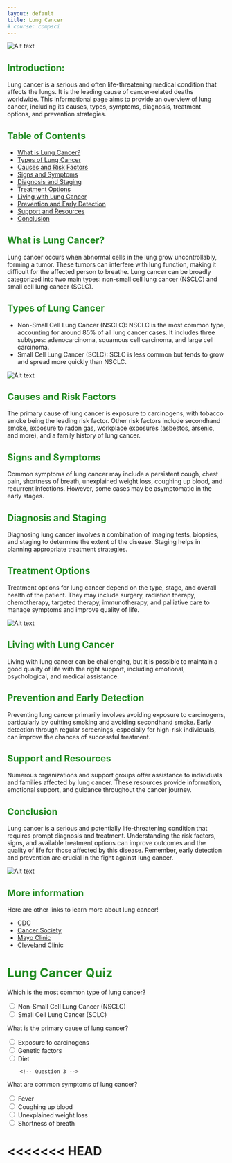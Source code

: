 ```yaml
---
layout: default
title: Lung Cancer
# course: compsci
---
```

![Alt text](<images/LUNG CANCER (4).png>)

## <span style="color: #228B22">Introduction:</span>
Lung cancer is a serious and often life-threatening medical condition that affects the lungs. It is the leading cause of cancer-related deaths worldwide. This informational page aims to provide an overview of lung cancer, including its causes, types, symptoms, diagnosis, treatment options, and prevention strategies.

## <span style="color: #228B22">Table of Contents</span>
- [What is Lung Cancer?](#what-is-lung-cancer)
- [Types of Lung Cancer](#types-of-lung-cancer)
- [Causes and Risk Factors](#causes-and-risk-factors)
- [Signs and Symptoms](#signs-and-symptoms)
- [Diagnosis and Staging](#diagnosis-and-staging)
- [Treatment Options](#treatment-options)
- [Living with Lung Cancer](#living-with-lung-cancer)
- [Prevention and Early Detection](#prevention-and-early-detection)
- [Support and Resources](#support-and-resources)
- [Conclusion](#conclusion)

## <span style="color: #228B22"> What is Lung Cancer? </span>
Lung cancer occurs when abnormal cells in the lung grow uncontrollably, forming a tumor. These tumors can interfere with lung function, making it difficult for the affected person to breathe. Lung cancer can be broadly categorized into two main types: non-small cell lung cancer (NSCLC) and small cell lung cancer (SCLC).

## <span style="color: #228B22"> Types of Lung Cancer </span>
- Non-Small Cell Lung Cancer (NSCLC): NSCLC is the most common type, accounting for around 85% of all lung cancer cases. It includes three subtypes: adenocarcinoma, squamous cell carcinoma, and large cell carcinoma.
- Small Cell Lung Cancer (SCLC): SCLC is less common but tends to grow and spread more quickly than NSCLC.

![Alt text](images/non-small-cell-lung-cancer-2249281_final-ea85b1b20eb748fb806d5ed11284dfd8.png)

## <span style="color: #228B22"> Causes and Risk Factors </span>
The primary cause of lung cancer is exposure to carcinogens, with tobacco smoke being the leading risk factor. Other risk factors include secondhand smoke, exposure to radon gas, workplace exposures (asbestos, arsenic, and more), and a family history of lung cancer.

## <span style="color: #228B22"> Signs and Symptoms </span>
Common symptoms of lung cancer may include a persistent cough, chest pain, shortness of breath, unexplained weight loss, coughing up blood, and recurrent infections. However, some cases may be asymptomatic in the early stages.

## <span style="color: #228B22"> Diagnosis and Staging </span>
Diagnosing lung cancer involves a combination of imaging tests, biopsies, and staging to determine the extent of the disease. Staging helps in planning appropriate treatment strategies.

## <span style="color: #228B22"> Treatment Options </span>
Treatment options for lung cancer depend on the type, stage, and overall health of the patient. They may include surgery, radiation therapy, chemotherapy, targeted therapy, immunotherapy, and palliative care to manage symptoms and improve quality of life.

![Alt text](<images/Types of lung cancer.png>)

## <span style="color: #228B22"> Living with Lung Cancer </span>
Living with lung cancer can be challenging, but it is possible to maintain a good quality of life with the right support, including emotional, psychological, and medical assistance.

## <span style="color: #228B22"> Prevention and Early Detection </span>
Preventing lung cancer primarily involves avoiding exposure to carcinogens, particularly by quitting smoking and avoiding secondhand smoke. Early detection through regular screenings, especially for high-risk individuals, can improve the chances of successful treatment.

## <span style="color: #228B22"> Support and Resources </span>
Numerous organizations and support groups offer assistance to individuals and families affected by lung cancer. These resources provide information, emotional support, and guidance throughout the cancer journey.

## <span style="color: #228B22"> Conclusion </span>
Lung cancer is a serious and potentially life-threatening condition that requires prompt diagnosis and treatment. Understanding the risk factors, signs, and available treatment options can improve outcomes and the quality of life for those affected by this disease. Remember, early detection and prevention are crucial in the fight against lung cancer.

![Alt text](images/4-stages-of-lung-cancer-Saint-Johns-Cancer-Institute.png)

## <span style="color: #228B22"> More information </span>
Here are other links to learn more about lung cancer! 
- [CDC](https://www.cdc.gov/cancer/lung/basic_info/what-is-lung-cancer.htm)
- [Cancer Society](https://www.cancer.org/cancer/types/lung-cancer/about/what-is.html)
- [Mayo Clinic](https://www.mayoclinic.org/diseases-conditions/lung-cancer/symptoms-causes/syc-20374620)
- [Cleveland Clinic](https://my.clevelandclinic.org/health/diseases/4375-lung-cancer)

# <span style="color: #228B22"> Lung Cancer Quiz </span>

<div id="questions">
        <!-- Question 1 -->
        <div class="question">
            <p>Which is the most common type of lung cancer?</p>
            <div class="options">
                <input type="radio" name="q1" id="q1-option1" data-correct="true"> <label for="q1-option1">Non-Small Cell Lung Cancer (NSCLC)</label><br>
                <input type="radio" name="q1" id="q1-option2"> <label for="q1-option2">Small Cell Lung Cancer (SCLC)</label><br>
            </div>
            <div class="result"></div>
        </div>

<!-- Question 2 -->
<div class="question">
            <p>What is the primary cause of lung cancer?</p>
            <div class="options">
                <input type="radio" name="q2" id="q2-option1" data-correct="true"> <label for="q2-option1">Exposure to carcinogens</label><br>
                <input type="radio" name="q2" id="q2-option2"> <label for="q2-option2">Genetic factors</label><br>
                <input type="radio" name="q2" id="q2-option3"> <label for="q2-option3">Diet</label><br>
            </div>
            <div class="result"></div>
        </div>

        <!-- Question 3 -->
 <div class="question">
            <p>What are common symptoms of lung cancer?</p>
            <div class="options">
                <input type="radio" name="q3" id="q3-option1"> <label for="q3-option1">Fever</label><br>
                <input type="radio" name="q3" id="q3-option2" data-correct="true"> <label for="q3-option2">Coughing up blood</label><br>
                <input type="radio" name="q3" id="q3-option3"> <label for="q3-option3">Unexplained weight loss</label><br>
                <input type="radio" name="q3" id="q3-option4"> <label for="q3-option4">Shortness of breath</label><br>
            </div>
            <div class="result"></div>
        </div>

<<<<<<< HEAD
    <script>
        const radioButtons = document.querySelectorAll('input[type="radio"]');
        radioButtons.forEach(radio => {
            radio.addEventListener('change', () => {
                checkAnswer(radio);
=======
<script>
        const checkboxes = document.querySelectorAll('input[type="checkbox"]');
        checkboxes.forEach(checkbox => {
            checkbox.addEventListener('change', () => {
                checkAnswer(checkbox);
>>>>>>> 042ecac254a7bcf7752385215413a0c20e4d54f4
            });
        });

        function checkAnswer(radio) {
            const questionDiv = radio.closest('.question');
            const correctRadio = questionDiv.querySelector('input[data-correct="true"]');
            const resultElement = questionDiv.querySelector('.result');

            if (radio.isEqualNode(correctRadio)) {
                resultElement.textContent = "Correct answer: " + correctRadio.nextElementSibling.textContent;
            } else {
                resultElement.textContent = "Incorrect. Correct answer: " + correctRadio.nextElementSibling.textContent;
            }
        }
    </script>
</body>
</html>
